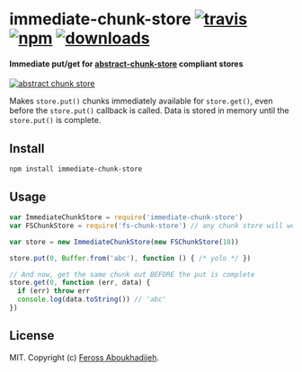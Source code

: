 # immediate-chunk-store [![travis][travis-image]][travis-url] [![npm][npm-image]][npm-url] [![downloads][downloads-image]][downloads-url]

[travis-image]: https://img.shields.io/travis/feross/immediate-chunk-store/master.svg
[travis-url]: https://travis-ci.org/feross/immediate-chunk-store
[npm-image]: https://img.shields.io/npm/v/immediate-chunk-store.svg
[npm-url]: https://npmjs.org/package/immediate-chunk-store
[downloads-image]: https://img.shields.io/npm/dm/immediate-chunk-store.svg
[downloads-url]: https://npmjs.org/package/immediate-chunk-store

#### Immediate put/get for [abstract-chunk-store](https://github.com/mafintosh/abstract-chunk-store) compliant stores

[![abstract chunk store](https://cdn.rawgit.com/mafintosh/abstract-chunk-store/master/badge.svg)](https://github.com/mafintosh/abstract-chunk-store)

Makes `store.put()` chunks immediately available for `store.get()`, even before the
`store.put()` callback is called. Data is stored in memory until the `store.put()`
is complete.

## Install

```
npm install immediate-chunk-store
```

## Usage

``` js
var ImmediateChunkStore = require('immediate-chunk-store')
var FSChunkStore = require('fs-chunk-store') // any chunk store will work

var store = new ImmediateChunkStore(new FSChunkStore(10))

store.put(0, Buffer.from('abc'), function () { /* yolo */ })

// And now, get the same chunk out BEFORE the put is complete
store.get(0, function (err, data) {
  if (err) throw err
  console.log(data.toString()) // 'abc'
})
```

## License

MIT. Copyright (c) [Feross Aboukhadijeh](http://feross.org).
